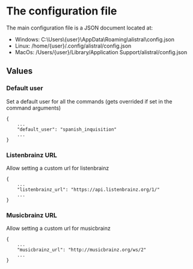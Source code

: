 # The configuration file

The main configuration file is a JSON document located at:
- Windows: C:\Users\\{user}\AppData\Roaming\alistral\config.json
- Linux: /home/{user}/.config/alistral/config.json
- MacOs: /Users/{user}/Library/Application Support/alistral/config.json


## Values

### Default user

Set a default user for all the commands (gets overrided if set in the command arguments)

```
{
    ...
    "default_user": "spanish_inquisition"
    ...
}
```

### Listenbrainz URL

Allow setting a custom url for listenbrainz

```
{
    ...
    "listenbrainz_url": "https://api.listenbrainz.org/1/"
    ...
}
```

### Musicbrainz URL

Allow setting a custom url for musicbrainz

```
{
    ...
    "musicbrainz_url": "http://musicbrainz.org/ws/2"
    ...
}
```